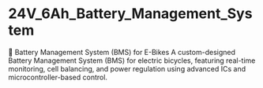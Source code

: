 # 24V_6Ah_Battery_Management_System
🔋 Battery Management System (BMS) for E-Bikes A custom-designed Battery Management System (BMS) for electric bicycles, featuring real-time monitoring, cell balancing, and power regulation using advanced ICs and microcontroller-based control.


